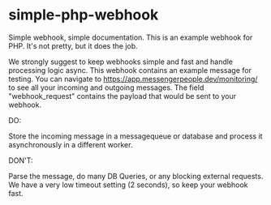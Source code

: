 # simple-php-webhook

Simple webhook, simple documentation.
This is an example webhook for PHP. It's not pretty, but it does the job. 

We strongly suggest to keep webhooks simple and fast and handle processing logic async. This webhook contains an example message for testing. You can navigate to https://app.messengerpeople.dev/monitoring/ to see all your incoming and outgoing messages. The field "webhook_request" contains the payload that would be sent to your webhook.  

DO:

Store the incoming message in a messagequeue or database and process it asynchronously in a different worker.

DON'T:

Parse the message, do many DB Queries, or any blocking external requests. We have a very low timeout setting (2 seconds), so keep your webhook fast.

